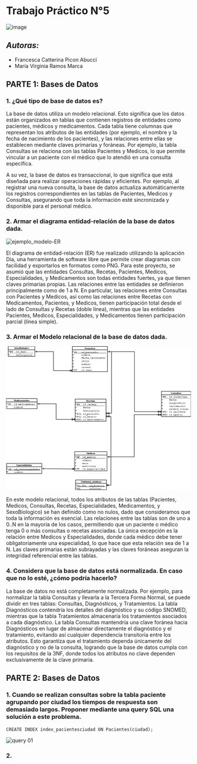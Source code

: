 # Trabajo Práctico N°5
![image](https://github.com/user-attachments/assets/f2e54dc0-6027-4cd7-817a-a42e47570113)

## _Autoras:_ 
* Francesca Catterina Picon Abucci
* María Virginia Ramos Marca

## **PARTE 1:** Bases de Datos

### 1. ¿Qué tipo de base de datos es? 

La base de datos utiliza un modelo relacional. Esto significa que los datos están organizados en tablas que contienen registros de entidades como pacientes, médicos y medicamentos. Cada tabla tiene columnas que representan los atributos de las entidades (por ejemplo, el nombre y la fecha de nacimiento de los pacientes), y las relaciones entre ellas se establecen mediante claves primarias y foráneas. Por ejemplo, la tabla Consultas se relaciona con las tablas Pacientes y Medicos, lo que permite vincular a un paciente con el médico que lo atendió en una consulta específica.

A su vez, la base de datos es transaccional, lo que significa que está diseñada para realizar operaciones rápidas y eficientes. Por ejemplo, al registrar una nueva consulta, la base de datos actualiza automáticamente los registros correspondientes en las tablas de Pacientes, Medicos y Consultas, asegurando que toda la información esté sincronizada y disponible para el personal médico.

### 2. Armar el diagrama entidad-relación de la base de datos dada. 
<img src="imágenes/Diagrama.png" alt="ejemplo_modelo-ER" style="width:500px;"/>

El diagrama de entidad-relación (ER) fue realizado utilizando la aplicación Dia, una herramienta de software libre que permite crear diagramas con facilidad y exportarlos en formatos como PNG. Para este proyecto, se asumió que las entidades Consultas, Recetas, Pacientes, Medicos, Especialidades, y Medicamentos son todas entidades fuertes, ya que tienen claves primarias propias. Las relaciones entre las entidades se definieron principalmente como de 1 a N. En particular, las relaciones entre Consultas con Pacientes y Medicos, así como las relaciones entre Recetas con Medicamentos, Pacientes, y Medicos, tienen participación total desde el lado de Consultas y Recetas (doble línea), mientras que las entidades Pacientes, Medicos, Especialidades, y Medicamentos tienen participación parcial (línea simple).

### 3. Armar el Modelo relacional de la base de datos dada.
![modelo_relacional](imágenes/Modelo.png)

En este modelo relacional, todos los atributos de las tablas (Pacientes, Medicos, Consultas, Recetas, Especialidades, Medicamentos, y SexoBiologico) se han definido como no nulos, dado que consideramos que toda la información es esencial. Las relaciones entre las tablas son de uno a 0..N en la mayoría de los casos, permitiendo que un paciente o médico tenga 0 o más consultas o recetas asociadas. La única excepción es la relación entre Medicos y Especialidades, donde cada médico debe tener obligatoriamente una especialidad, lo que hace que esta relación sea de 1 a N. Las claves primarias están subrayadas y las claves foráneas aseguran la integridad referencial entre las tablas.

### 4. Considera que la base de datos está normalizada. En caso que no lo esté, ¿cómo podría hacerlo?

La base de datos no está completamente normalizada. Por ejemplo, para normalizar la tabla Consultas y llevarla a la Tercera Forma Normal, se puede dividir en tres tablas: Consultas, Diagnósticos, y Tratamientos. La tabla Diagnósticos contendría los detalles del diagnóstico y su código SNOMED, mientras que la tabla Tratamientos almacenaría los tratamientos asociados a cada diagnóstico. La tabla Consultas mantendría una clave foránea hacia Diagnósticos en lugar de almacenar directamente el diagnóstico y el tratamiento, evitando así cualquier dependencia transitoria entre los atributos. Esto garantiza que el tratamiento dependa únicamente del diagnóstico y no de la consulta, logrando que la base de datos cumpla con los requisitos de la 3NF, donde todos los atributos no clave dependen exclusivamente de la clave primaria.


## **PARTE 2:** Bases de Datos

### 1. Cuando se realizan consultas sobre la tabla paciente agrupando por ciudad los tiempos de respuesta son demasiado largos. Proponer mediante una query SQL una solución a este problema.

```
CREATE INDEX index_pacientesciudad ON Pacientes(ciudad);
```
![query 01](imágenes/queries_resultados/01.png)

### 2.